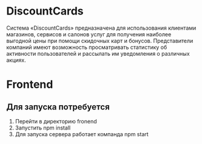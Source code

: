 # DiscountCards

Система «DiscountCards» предназначена для использования клиентами магазинов, сервисов и салонов услуг для получения наиболее выгодной цены при помощи скидочных карт и бонусов. Представители компаний имеют возможность просматривать статистику об активности пользователей и рассылать им уведомления о различных акциях.

Frontend
=====================
## Для запуска потребуется
1. Перейти в директорию fronend
2. Запустить npm install
3. Для запуска сервера работает компанда npm start
